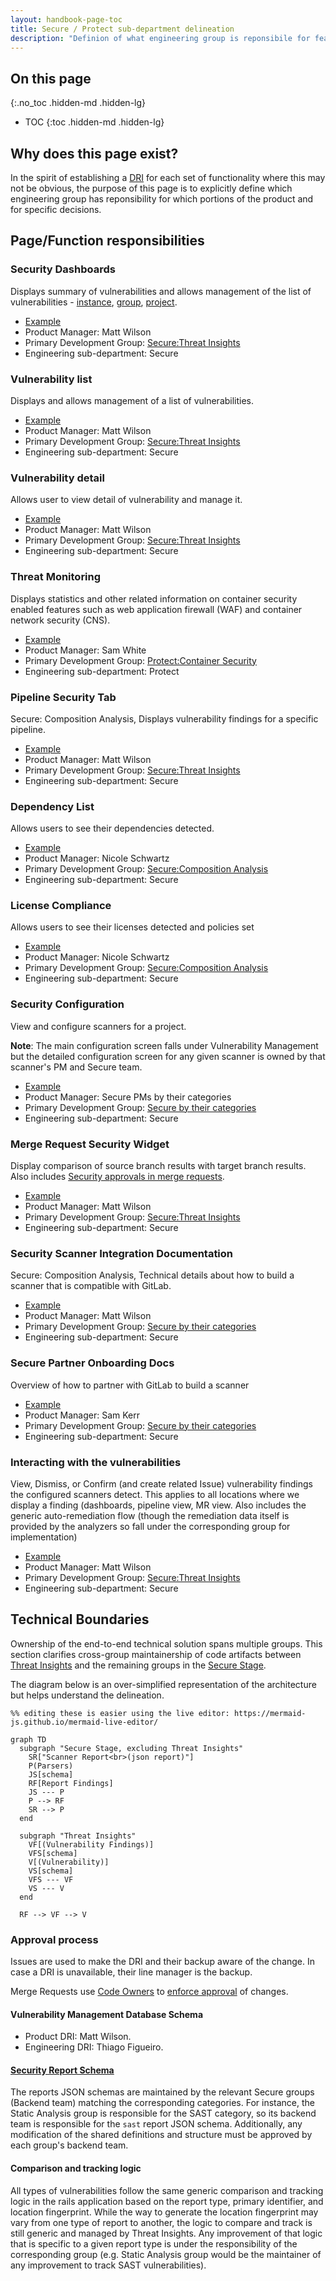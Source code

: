 ```yaml
---
layout: handbook-page-toc
title: Secure / Protect sub-department delineation
description: "Definion of what engineering group is reponsibile for features in the Secure and Protect stages of the GitLab product"
---
```


## On this page
{:.no_toc .hidden-md .hidden-lg}

- TOC
{:toc .hidden-md .hidden-lg}

## Why does this page exist?

In the spirit of establishing a [DRI](/handbook/people-group/directly-responsible-individuals/) for each set of functionality where this may not be obvious, the purpose of this page is to explicitly define which engineering group has reponsibility for which portions of the product and for specific decisions.

## Page/Function responsibilities

###	Security Dashboards

Displays summary of vulnerabilities and allows management of the list of vulnerabilities - [instance](https://docs.gitlab.com/ee/user/application_security/security_dashboard/#instance-security-dashboard), [group](https://docs.gitlab.com/ee/user/application_security/security_dashboard/#group-security-dashboard), [project](https://docs.gitlab.com/ee/user/application_security/security_dashboard/#project-security-dashboard).

* [Example](https://gitlab.com/gitlab-examples/security/security-reports/-/security/dashboard)
* Product Manager: Matt Wilson
* Primary Development Group: [Secure:Threat Insights](/handbook/product/categories/#threat-insights-group)
* Engineering sub-department: Secure


###	Vulnerability list

Displays and allows management of a list of vulnerabilities.

* [Example](https://gitlab.com/gitlab-org/threat-management/webgoat/-/security/vulnerabilities)
* Product Manager: Matt Wilson
* Primary Development Group: [Secure:Threat Insights](/handbook/product/categories/#threat-insights-group)
* Engineering sub-department: Secure

###	Vulnerability detail

Allows user to view detail of vulnerability and manage it.

* [Example](https://gitlab.com/gitlab-examples/security/security-reports/-/security/vulnerability_report)
* Product Manager: Matt Wilson
* Primary Development Group: [Secure:Threat Insights](/handbook/product/categories/#threat-insights-group)
* Engineering sub-department: Secure


###	Threat Monitoring

Displays statistics and other related information on container security enabled features such as web application firewall (WAF) and container network security (CNS).

* [Example](https://gitlab.com/gitlab-org/protect/demos/container-network-policy-alerts/-/threat_monitoring)
* Product Manager: Sam White
* Primary Development Group: [Protect:Container Security](/handbook/product/categories/#container-security-group)
* Engineering sub-department: Protect


###	Pipeline Security Tab

Secure: Composition Analysis, Displays vulnerability findings for a specific pipeline.

* [Example](https://gitlab.com/gitlab-org/security-products/tests/webgoat/-/pipelines/155052050/security)
* Product Manager: Matt Wilson
* Primary Development Group: [Secure:Threat Insights](/handbook/product/categories/#threat-insights-group)
* Engineering sub-department: Secure


###	Dependency List

Allows users to see their dependencies detected.

* [Example](https://gitlab.com/gitlab-examples/security/security-reports/-/dependencies)
* Product Manager: Nicole Schwartz
* Primary Development Group: [Secure:Composition Analysis](/handbook/product/categories/#composition-analysis-group)
* Engineering sub-department: Secure


###	License Compliance

Allows users to see their licenses detected and policies set

* [Example](https://gitlab.com/gitlab-examples/security/security-reports/-/licenses#licenses)
* Product Manager: Nicole Schwartz
* Primary Development Group: [Secure:Composition Analysis](/handbook/product/categories/#composition-analysis-group)
* Engineering sub-department: Secure


###	Security Configuration

View and configure scanners for a project.

**Note**: The main configuration screen falls under Vulnerability Management but the detailed configuration screen for any given scanner is owned by that scanner's PM and Secure team.

* [Example](https://gitlab.com/gitlab-examples/security/security-reports/-/security/configuration)
* Product Manager: Secure PMs by their categories
* Primary Development Group: [Secure by their categories](/handbook/product/categories/#secure-stage)
* Engineering sub-department: Secure


###	Merge Request Security Widget

Display comparison of source branch results with target branch results. Also includes [Security approvals in merge requests](https://docs.gitlab.com/ee/user/application_security/#security-approvals-in-merge-requests).

* [Example](https://gitlab.com/gitlab-org/security-products/tests/webgoat/-/merge_requests/26)
* Product Manager: Matt Wilson
* Primary Development Group: [Secure:Threat Insights](/handbook/product/categories/#threat-insights-group)
* Engineering sub-department: Secure


###	Security Scanner Integration Documentation

Secure: Composition Analysis, Technical details about how to build a scanner that is compatible with GitLab.

* [Example](https://docs.gitlab.com/ee/development/integrations/secure.html)
* Product Manager: Matt Wilson
* Primary Development Group: [Secure by their categories](/handbook/product/categories/#secure-stage)
* Engineering sub-department: Secure


###	Secure Partner Onboarding Docs

Overview of how to partner with GitLab to build a scanner

* [Example](https://docs.gitlab.com/ee/development/integrations/secure_partner_integration.html#secure-partner-integration---onboarding-process)
* Product Manager: Sam Kerr
* Primary Development Group: [Secure by their categories](/handbook/product/categories/#secure-stage)
* Engineering sub-department: Secure


###	Interacting with the vulnerabilities

View, Dismiss, or Confirm (and create related Issue) vulnerability findings the configured scanners detect. This applies to all locations where we display a finding (dashboards, pipeline view, MR view. Also includes the generic auto-remediation flow (though the remediation data itself is provided by the analyzers so fall under the corresponding group for implementation)

* [Example](https://docs.gitlab.com/ee/user/application_security/index.html#interacting-with-the-vulnerabilities)
* Product Manager: Matt Wilson
* Primary Development Group: [Secure:Threat Insights](/handbook/product/categories/#threat-insights-group)
* Engineering sub-department: Secure


## Technical Boundaries

Ownership of the end-to-end technical solution spans multiple groups. This section clarifies
cross-group maintainership of code artifacts between [Threat
Insights](/handbook/product/categories/#threat-insights-group) and the remaining groups in
the [Secure Stage](/handbook/product/categories/#secure-stage).

The diagram below is an over-simplified representation of the architecture but helps understand the
delineation.

```mermaid
%% editing these is easier using the live editor: https://mermaid-js.github.io/mermaid-live-editor/

graph TD
  subgraph "Secure Stage, excluding Threat Insights"
    SR["Scanner Report<br>(json report)"]
    P(Parsers)
    JS[schema]
    RF[Report Findings]
    JS --- P
    P --> RF
    SR --> P
  end

  subgraph "Threat Insights"
    VF[(Vulnerability Findings)]
    VFS[schema]
    V[(Vulnerability)]
    VS[schema]
    VFS --- VF
    VS --- V
  end

  RF --> VF --> V
```

### Approval process

Issues are used to make the DRI and their backup aware of the change. In case a DRI is unavailable,
their line manager is the backup.

Merge Requests use [Code Owners](https://gitlab.com/gitlab-org/gitlab/-/blob/master/.gitlab/CODEOWNERS) to [enforce approval](https://docs.gitlab.com/ee/user/project/code_owners.html#approvals-by-code-owners) of changes.


#### Vulnerability Management Database Schema

* Product DRI: Matt Wilson.
* Engineering DRI: Thiago Figueiro.


#### [Security Report Schema](https://gitlab.com/gitlab-org/security-products/security-report-schemas)

The reports JSON schemas are maintained by the relevant Secure groups (Backend team) matching the corresponding categories.
For instance, the Static Analysis group is responsible for the SAST category, so its backend team is responsible for the `sast` report JSON schema.
Additionally, any modification of the shared definitions and structure must be approved by each group's backend team.

#### Comparison and tracking logic

All types of vulnerabilities follow the same generic comparison and tracking logic in the rails application based on the report type, primary identifier, and location fingerprint. While the way to generate the location fingerprint may vary from one type of report to another, the logic to compare and track is still generic and managed by Threat Insights. Any improvement of that logic that is specific to a given report type is under the responsibility of the corresponding group (e.g. Static Analysis group would be the maintainer of any improvement to track SAST vulnerabilities).
